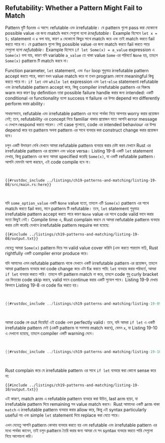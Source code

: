 ## Refutability: Whether a Pattern Might Fail to Match

Pattern দুটি form এ আসে: refutable এবং irrefutable। যে pattern গুলো pass করা যেকোনো possible value এর জন্য match করবে সেগুলো হলো _irrefutable_। Example হিসেবে `let x = 5;` statement এ `x` বলা যায়, কারণ `x` যেকোনো কিছুর সাথে match করে এবং তাই match করতে fail করতে পারে না। যে pattern গুলো কিছু possible value এর জন্য match করতে fail করতে পারে সেগুলো হলো _refutable_। Example হিসেবে `if let Some(x) = a_value` expression এ `Some(x)` বলা যায়, কারণ যদি variable `a_value` তে থাকা value `Some` এর পরিবর্তে `None` হয়, তাহলে `Some(x)` pattern টি match করবে না।

Function parameter, `let` statement, এবং `for` loop শুধুমাত্র irrefutable pattern accept করতে পারে, কারণ যখন value match করে না তখন program কোনো meaningful কিছু করতে পারে না। `if let` এবং `while let` expression এবং `let`-`else` statement refutable এবং irrefutable pattern accept করে, কিন্তু compiler irrefutable pattern এর বিরুদ্ধে warn করে কারণ by definition তারা possible failure handle করার জন্য intended: একটি conditional এর functionality হলো success বা failure এর উপর depend করে differently perform করার ability।

সাধারণভাবে, refutable এবং irrefutable pattern এর মধ্যে পার্থক্য নিয়ে আপনার worry করার প্রয়োজন নেই; তবে, refutability এর concept নিয়ে familiar থাকার প্রয়োজন যাতে আপনি error message এ দেখলে respond করতে পারেন। সেই case গুলোতে, code এর intended behaviour এর উপর depend করে হয় pattern অথবা pattern এর সাথে ব্যবহার করা construct change করার প্রয়োজন হবে।

চলুন একটি উদাহরণ দেখি যেখানে আমরা refutable pattern ব্যবহার করার চেষ্টা করব যেখানে Rust এর irrefutable pattern এর প্রয়োজন এবং vice versa। Listing 19-8 একটি `let` statement দেখায়, কিন্তু pattern এর জন্য আমরা specified করেছি `Some(x)`, যা একটি refutable pattern। আপনি যেমনটা আশা করছেন, এই code compile হবে না।

<Listing number="19-8" caption="`let` এর সাথে refutable pattern ব্যবহার করার চেষ্টা">

```rust,ignore,does_not_compile
{{#rustdoc_include ../listings/ch19-patterns-and-matching/listing-19-08/src/main.rs:here}}
```

</Listing>

যদি `some_option_value` একটি `None` value হতো, তাহলে এটি `Some(x)` pattern এর সাথে match করতে fail করত, মানে pattern টি refutable। তবে, `let` statement শুধুমাত্র irrefutable pattern accept করতে পারে কারণ `None` value এর সাথে code valid ভাবে করার মতো কিছুই নেই। Compile time এ, Rust complain করবে যে আমরা refutable pattern ব্যবহার করার চেষ্টা করেছি যেখানে irrefutable pattern require করা হয়েছে:

```console
{{#include ../listings/ch19-patterns-and-matching/listing-19-08/output.txt}}
```

যেহেতু আমরা `Some(x)` pattern দিয়ে সব valid value cover করিনি (এবং করতে পারতাম না!), Rust rightfully একটি compiler error produce করে।

যদি আমাদের এমন refutable pattern থাকে যেখানে একটি irrefutable pattern এর প্রয়োজন, তাহলে আমরা pattern ব্যবহার করা code change করে এটা fix করতে পারি: `let` ব্যবহার করার পরিবর্তে, আমরা `if let` ব্যবহার করতে পারি। তাহলে যদি pattern match না করে, তাহলে code শুধু curly bracket এর ভিতরের code skip করবে, valid ভাবে continue করার একটি সুযোগ পাবে। Listing 19-9 দেখায় কিভাবে Listing 19-8 এর code fix করতে হয়।

<Listing number="19-9" caption="`let` এর পরিবর্তে refutable pattern এর সাথে `if let` এবং একটি block ব্যবহার করা">

```rust
{{#rustdoc_include ../listings/ch19-patterns-and-matching/listing-19-09/src/main.rs:here}}
```

</Listing>

আমরা code কে out দিয়েছি! এই code এখন perfectly valid। তবে, যদি আমরা `if let` এ একটি irrefutable pattern দেই (একটি pattern যা সবসময় match করবে), যেমন `x`, যা Listing 19-10 এ দেখানো হয়েছে, তাহলে compiler একটি warning দেবে।

<Listing number="19-10" caption="`if let` এর সাথে irrefutable pattern ব্যবহার করার চেষ্টা">

```rust
{{#rustdoc_include ../listings/ch19-patterns-and-matching/listing-19-10/src/main.rs:here}}
```

</Listing>

Rust complain করে যে irrefutable pattern এর সাথে `if let` ব্যবহার করা কোনো sense করে না:

```console
{{#include ../listings/ch19-patterns-and-matching/listing-19-10/output.txt}}
```

এই কারণে, match arm এ refutable pattern ব্যবহার করা উচিত, last arm ছাড়া, যা irrefutable pattern দিয়ে remaining সব value match করবে। Rust আমাদের একটি arm থাকা `match` এ irrefutable pattern ব্যবহার করার allow করে, কিন্তু এই syntax particularly useful নয় এবং simple `let` statement দিয়ে replace করা যেতে পারে।

এখন যেহেতু আপনি pattern কোথায় ব্যবহার করতে হয় এবং refutable এবং irrefutable pattern এর মধ্যে পার্থক্য জানেন, তাই চলুন pattern তৈরি করার জন্য আমরা যে সব syntax ব্যবহার করতে পারি সেগুলো নিয়ে আলোচনা করি।
